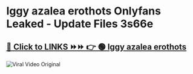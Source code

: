 
 # Iggy azalea erothots Onlyfans Leaked - Update Files 3s66e

## <h2><a href="https://clipsfans.com/Iggy_azalea_erothots&ref=git">🔗 Click to LINKS ⏩⏩ 👉 🟢 Iggy azalea erothots </a></h2>

<a href="https://clipsfans.com/Iggy_azalea_erothots&ref=git" rel="nofollow" data-target="animated-image.originalLink"><img src="https://i.ibb.co.com/xMMVF88/686577567.gif" alt="Viral Video Original" style="max-width: 100%; display: inline-block;" data-target="animated-image.originalImage"></a>

